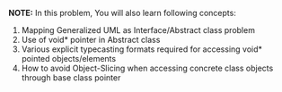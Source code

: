 **NOTE:** In this problem, You will also learn following concepts:
1) Mapping Generalized UML as Interface/Abstract class problem
2) Use of void* pointer in Abstract class
3) Various explicit typecasting formats required for accessing void* pointed objects/elements
4) How to avoid Object-Slicing when accessing concrete class objects through base class pointer
